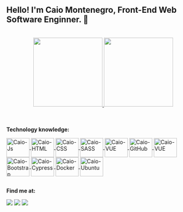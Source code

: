## Hello! I'm Caio Montenegro, Front-End Web Software Enginner. 👾
</br>
<div align="center">
  <a href="https://github.com/caiomontenegro">
  <img height="180em" src="https://github-readme-stats.vercel.app/api?username=caiomontenegro&show_icons=true&theme=tokyonight&include_all_commits=true&count_private=true"/>
  <img height="180em" src="https://github-readme-stats.vercel.app/api/top-langs/?username=caiomontenegro&layout=compact&langs_count=7&theme=tokyonight"/>
</div></a></br></br>


<b>Technology knowledge:</b>
<div style="display: inline_block">
<a href="https://www.javascript.com/">
<img align="center" alt="Caio-Js" height="50" width="60" src="https://cdn.jsdelivr.net/gh/devicons/devicon/icons/javascript/javascript-plain.svg" />
</a>
<a href="https://html.com/">
<img align="center" alt="Caio-HTML" height="50" width="60" src="https://cdn.jsdelivr.net/gh/devicons/devicon/icons/html5/html5-original.svg" />
</a>
<a href="https://www.w3.org/Style/CSS/Overview.en.html">
<img align="center" alt="Caio-CSS" height="50" width="60" src="https://cdn.jsdelivr.net/gh/devicons/devicon/icons/css3/css3-original.svg" />
</a>
<a href="https://sass-lang.com/">
<img align="center" alt="Caio-SASS" height="50" width="60" src="https://cdn.jsdelivr.net/gh/devicons/devicon/icons/sass/sass-original.svg" />
</a>
<a href="https://vuejs.org/">
<img align="center" alt="Caio-VUE" height="50" width="60" src="https://cdn.jsdelivr.net/gh/devicons/devicon/icons/vuejs/vuejs-original.svg" />
</a>
<a href="https://vuetifyjs.com/en/">
<img align="center" alt="Caio-GitHub" height="50" width="60" src="https://cdn.jsdelivr.net/gh/devicons/devicon@latest/icons/vuetify/vuetify-original.svg" />
</a>
<a href="https://tailwindcss.com/">
<img align="center" alt="Caio-VUE" height="50" width="60" src="https://cdn.jsdelivr.net/gh/devicons/devicon@latest/icons/tailwindcss/tailwindcss-original.svg" />    
</a>
<a href="https://getbootstrap.com/">
<img align="center" alt="Caio-Bootstrap" height="50" width="60" src="https://cdn.jsdelivr.net/gh/devicons/devicon/icons/bootstrap/bootstrap-original.svg" />
</a>
<a href="https://www.cypress.io/">
<img align="center" alt="Caio-Cypress" height="50" width="60" src="https://cdn.jsdelivr.net/gh/devicons/devicon@latest/icons/cypressio/cypressio-original.svg" />
</a>
<a href="https://www.docker.com/">
<img align="center" alt="Caio-Docker" height="50" width="60" src="https://cdn.jsdelivr.net/gh/devicons/devicon/icons/git/git-original.svg" />
</a>
<a href="https://ubuntu.com/">
<img align="center" alt="Caio-Ubuntu" height="50" width="60" src="https://cdn.jsdelivr.net/gh/devicons/devicon@latest/icons/ubuntu/ubuntu-original.svg" />
</a>
</div>

##
<b>Find me at:</b>
<div>
<a href="https://www.linkedin.com/in/caio-montenegro/" target="_blank"><img src="https://img.shields.io/badge/-LinkedIn-%230077B5?style=for-the-badge&logo=linkedin&logoColor=white" target="_blank"></a>
<a href="https://www.instagram.com/caiozeu/" target="_blank"><img src="https://img.shields.io/badge/-Instagram-%23E4405F?style=for-the-badge&logo=instagram&logoColor=white" target="_blank"></a>
<!--  <a href="" target="_blank"><img src="https://img.shields.io/badge/Discord-7289DA?style=for-the-badge&logo=discord&logoColor=white" target="_blank"></a>  -->
<a href = "mailto:caio.dev17@gmail.com"><img src="https://img.shields.io/badge/-Gmail-%23333?style=for-the-badge&logo=gmail&logoColor=white" target="_blank"></a>
  
<!--   ![Snake animation](https://github.com/caiomontenegro/caiomontenegro/blob/output/github-contribution-grid-snake.svg) -->
</div>


  
  
          
          

